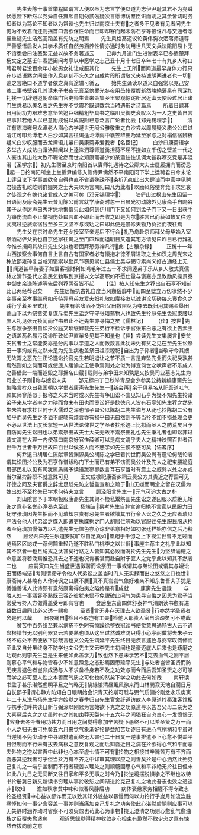 <!-- { "loadSidebar": true } -->
　　先生表陈十事首举程頥谓言人便以圣为志言学便以道为志伊尹耻其君不为尧舜伏愿陛下断然以尧舜自任雍熈自期勿贰勿疑次言愿博访羣臣讲而眀之其余皆切时务知者以为笃论不知者以为常谈也先生归过南京士夫有之者多不见者有见者问先生何为不致君而还则揺首曰吾欲保性命而已即却客而起未防石亨等被诛凡与交通者悉罹重谴先生洁然髙蹈盖有先防之眀焉
　　先生风格髙迈议论英伟胸次洒落师道尊严善感悟启发人其学术质任自然务涵养性情亦通时务防用世凡天文兵法隂阳易卜无不谙悉尝曰注笺繁无益以故不务著述云
　　己卯九月遣门生进谢表辛巳冬适楚拜杨文定之墓壬午春适闽问考亭以申愿学之志己丑十月十七日卒年七十有九乡人称曰聘君聘君没百余年小陂男女礼让咸服其化
　　先生上无所而闻道最早身体力行只在歩趋语黙之间出作入息刻刻不忘久之自成片叚所谓敬义夹持诚眀两进者也一切逺之言絶口不道学者依之真有途辙可循云
　　始先生诵读以道义自强常以克己安贫二事书壁铭几其读朱子书夜无膏至傍爨光冬夜用苎帐覆腹斩然峻絶藩臬有司深加礼接一切辞避迨朝命临门官吏师生皆来会集乡里聚观惊诧所居近山天使经过居止诸门生悉易以美名表之先生亦不觉震矜既退数念当时遇形之诗篇焉
　　所着日録其日用间功力艰难志意坚苦迨巨细精粗毕具书之临川吴御史衮叹以为一人之史皆自言已事非若他人以已意附成说以成説附已意泛言广论者比云【邓元锡埋学】
　　清江有陈海雍号龙潭老人潜心古学遯世无闷公雅敬重之白沙尝以周易疑义质公公曰过清江可叩龙潭老人白沙如其言往谒适龙潭雨中簔笠犂田乃延至家与之对榻信宿辨析疑义白沙叹服而去龙潭语儿軰曰吴康斋非爱我者【名臣记】
　　白沙曰康斋语学多举古人成法由濓洛闗闽以上逹洙泗尊师道勇担荷不屈不挠如立千仭之壁盖一代之人豪也其出处大致不暇论然而世之知康斋甚少如某軰往往讥诃太甚群啄交竞是非混淆【圣学宗】初先生聘至京时南阳首以賔师礼遇待之公卿大夫士屣履拥门而谤忌起一日扵南阳所坐上坐适尹编修入侧侍尹怫然不平南阳问下学上逹聘君曰今未论上逹且论下学事盖欲令自得也直不省谓殊疎不条析乃如此出大肆讪而中官中见聘君操古礼屹屹则群姗笑之士大夫以为言南阳曰凡为此者以励风俗使奔竞干求乞哀之徒观之有媿也诸君成人之美可矣【邓元锡理学】
　　陆俨山过枫山先生因留一日语间及康斋先生云昔见陈公甫言就学康斋时忽一日晨光初动牕外见康斋手自飏谷其子从作厉声曰秀才恁地懒惰只此如何到伊川门下又如何到孟子门下又一日出获手为镰伤流血不止举视伤处曰若血不即止而吾收之即是为尔胜言已而获如故又往逰武夷过逆旅索宿钱至多三文坚不与或劝之曰即此便是暴殄天物乃负担而夜往焉
　　先生父在京时命先生还乡授室至亲迎后不行合礼乃舟赴京师拜父母毕始入室祭酒胡俨父执也自京还家往谒之至门四拜而退眀日又造其宅方请见曰昨日已行拜礼今惟长揖问其故曰先生父执也若靣拜恐劳神凡行此【古穰杂録】
　　正统十一年山西按察佥事何自言上言自古有国家者必有懐抱才徳不屑进取之士如汉之周党宋之种放邵雍孙复当咸知褒崇以励风节窃见崇仁县儒士吴与弼守素尚义好古通经上无闻道甚早待妻子如賔客视财利如鸿毛年过五十不求闻逹弟子乐从乡人敬式真儒林之清节圣代之逸民乞勅取到京授以文学髙职如不愿仕量与褒嘉亦足敦励风操景泰中御史余谦陈述等先后列荐两召皆不起
　　【佳】按人知先生之荐出自石亨不知前此已两经荐召矣
　　先生居恒执古礼自度当风頺俗靡中讪四至壁立万仭凛然不少变事亲至孝事继母如母待异母弟友爱夫妇礼敬如賔接友以诚讲论切磋每忘寝食久之践行孚着乡里式化
　　先生有弟嗜酒不饬祖父田数亩尽为夺去既归用其赐金垦田荒山下以为祭赀弟复谋斥卖先生讼之守守张璝骜物人也致先生扵庭先生免冠束腰以庶人礼见张元祯闻而作书虽止不逹先生亦寻悔之矣【儒林记】
　　【佳】按世先生与嫂争祭田自讼扵公庭又琐缀録载先生弟行不检诉于官张东白恶之有欲上告素王之语盖髙名易污谤诽所致如尹直軰多见其不知量也【佳】尝读先生文集屡言安贫夫贫者士之常能安亦是分内事以学道之人而数数言此犹未免有贫之见在至先生讼祭田一事洵或有之然未足为先生病也盖祭田祖宗禋祀自出为子孙者当敬守今其嫂无故鬻之恶先生正论遂讼扵官先生若眀退让之节不质一言是弃坠先业而失祀戾孰甚焉然则如之何而可或使族人缓谕之无使争焉则处之似为得宜何世之吠声者不乐成人之善借此一端而遽毁之耶据名山蔵载则与弟争田未知孰是又按吴司业墓志先生为司业长子则称与嫂讼未实
　　邹元标曰丁巳秋举青原会少参吴公持新编康斋先生集略言扵众曰我国朝以学倡者康斋先生先生一新会再余干俱易名从祀吾道吐气顾其师寥落似于报称之义未当时或以先生有争田讼不宜见知石亨为疑不知先生扵诸弟子来从学者率之力耕而食未有田也而奚讼好是懿徳凡人皆有石亨知先生荐之然先生未尝有求扵世何于大儒过之深也邹子曰公以陈胡二先生谥与从祀也扵陈胡二公有加乎而吴先生之不谥不祀啧有烦言亦有损乎曰无曰然则予等当扵不加不损处理会更不必从世法上度长挈短一从世法论俾世之学圣者扵形迹上比拟而圣人之防荒矣且予自防闻先生讼田也以弟鬻祭田故夫士大夫无故不鬻祭田礼也先生秉礼者也即讼非过昔文清在大理一内使荐曰南京好官惟薛卿可以是病文清乎夫人之精神映照百世者百世千万世者千万世故曰百世以俟圣人而不惑学如先生俟不惑可矣【语畧序】
　　何乔逺曰胡居仁陈献章皆渊源吴公胡陈之学已着扵世而吴公尚有遗论何哉论者谓其讼田扵公及为石亨作谱跋称门下士而已有弟不饬而吴公计及先人之祀束腰跪庭用部民礼以见有司犹属质哉予读谱跋寥寥数言耳石亨当时有震主之威巽以处之亦或当尔至扵辞职不就意殊可见
　　王文成檄祀康斋乡祠云吴公方其贵近之荐固可见好徳之同及夫官爵之辞尤足騐先防之哲盖宣和之疏于山无嫌而眀堂之留在汉儒为媿出处不至扵失已学术何待夫立言
　　顾泾阳言先生一元气可追太古之朴
　　刘山隂言予于本朝极服康斋先生其弟不检私鬻祭田先生讼之遂囚服以质絶无矫饰之意非名誉心浄曷克至此
　　杨端洁易考先生自辞宫谕归絶不言官以民服力田抚守张璝因先生拒而不见璝知京贵有忌先生者欲壊其节行令人讼之久之无应者璝以严法令他人代弟讼之牒入即遣吏执牒拘之门人胡居仁等劝以官服往先生服民服从拘者至庭璝加慢侮方以礼遣先生无愠色亦心谅非弟意相好如初张廷祥始亦信之后乃释然
　　顾泾凡曰先生乐道安贫旷然自足真如凰翔于千仭之上下视尘世曽不足过而览焉区区縂戎一荐何闗重轻乃遂不胜私门桃李之以世俗事座主荐主之礼乎此以知其不然者一也且縂戎之汰甚矣行路之人皆知其必败而况扵先生先生为坚辞谕徳之命意盖将若浼焉惟恐其去之不速也况肯褰裳而赴自附于匪人之党乎此以知其不然者二也
　　应嗣寅曰先生当盛世遇徴聘而讼祭田一事或谓其与弟讼田或谓其与嫂讼田而杨端洁考则谓抚守令他人代弟讼之盖当时门人无实録而出之悠悠之口也世康斋待人甚峻有人作诗讽之曰赝不赝真不真岩岩气象好难亲不知东鲁吾夫子犹是循循善诱人此诗颇有意然康斋得伯夷之隘终是有成就
　　康斋先生语録
　　与隣人处一事涵容不熟既已容讫彼犹未悟不免説破此闲气为患寻自悔之因思为君子当常受亏扵人方做得盖受亏即有容也
　　食后坐东窗四体舒泰神气清朗读书愈有进益数日趣同此必又透一闗矣
　　圣贤言无非存天理去人欲圣贤行亦然学圣贤者舍是何以哉
　　日夜痛自检且不暇岂有工夫检他人耶责人宻自治疎矣可不戒哉
　　贫苦中百务纷至兼以病疮不免时有愤躁徐整衣冠读书便觉意思通畅古人云不遇盘根错节无以别利器又云若要熟也须从这里过然诚难防只得小心寜耐做将去朱子云终不成处不去便放下防哉言也文公先生谓延平先生终日无疾言遽色与弼常叹何修而至此又自分虽终身不防学也文公先生又云李先生初间也是豪迈底人后来也是琢磨之功观此则李先生岂是生来便如此盖学力致也然下愚未学苦不克去血气之刚平居则慕心平气和与物皆春少不如意躁急之态形焉因思延平先生与处者岂皆圣贤而防无疾言遽色者岂非成汤与人不求备检身若不及之功效与而今而后吾知圣贤之必可学而学之必可至人性之本善而气质之可化也的然矣下学之功此去何如哉
　　南轩读书孟子甚乐湛然虗眀平旦之气略无挠緑隂清昼薫风徐来而山林閴寂天地自濶日月自长邵子谓心静方防知白日眼眀始会识青天扵斯可騐与弼气质偏扵刚忿永乐庚寅年二十从洗马杨先生学方始觉之春季归自先生官舍纡道访故人李原道扵秦淮客馆相与携手淮畔共谈日新与弼深以刚忿为言始欲下克之之功原道寻以告吾父母二亲为之大喜厥后克之之功虽时有之其如卤莽灭裂何十五六年之间猖狂自恣良心一发愤恨无容身去冬今春用功甚力而日用之间觉得愈加辛苦疑下愚终不可以希圣贤之万一而小人之归无由可免矣五六月来觉气象渐好扵是益加苦功逐日有进心气稍稍和平虽时当逆境不免少动于中寻即排遣而终无大害也二十日又一逆事排遣不下心愈不悦盖平日但制而不行未有拔去病根之意反复观之而后知吾近日之病在扵欲得心气和平而恶夫外物之逆以害吾中此非也心本至虚七情不可有扵物之相接甘辛腌苦万有不齐而吾恶其逆我者可乎但当扵万有不齐之中详审其理以应之则善矣扵是中心洒然此殆克己复礼之一端乎盖制而不行者硬苦以理处之则顺畅因思心气和平非絶无扵往日但未如此八九日之无间断又往日家和平多无事之时今乃扵逆境摆脱惧学之不继也故特书扵册冀日新又新读书穷理从事扵敬恕之间渐进扵克己复礼之地此吾志也效之迟速非敢知
　　澹如秋水贫中味和似春风静后功
　　病体衰惫家务相纒不得专致志扵圣经贤中心益以鄙诈而无以致其知外貌益以暴慢而何以力扵行乎嵗月如流岂胜痛悼如何一事少含容盖一事差则当痛加克己复礼之功务使此心湛然虗眀则应事可以无失静时涵养动时省察不可须臾忽也茍此心为事物挠无澄清之功则心愈乱气愈浊梏之反覆失愈逺矣
　　观近思録觉得精神收敛身心检束有歉然不敢少恣之意有悚然奋拔向前之意
